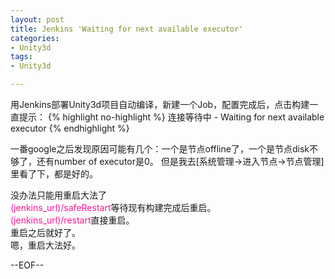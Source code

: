 ```yaml
---
layout: post
title: Jenkins 'Waiting for next available executor'
categories:
- Unity3d
tags:
- Unity3d

---
```

用Jenkins部署Unity3d项目自动编译，新建一个Job，配置完成后，点击构建一直提示：
{% highlight no-highlight %}
连接等待中 - Waiting for next available executor
{% endhighlight %}

一番google之后发现原因可能有几个：一个是节点offline了，一个是节点disk不够了，还有number of executor是0。
但是我去[系统管理->进入节点->节点管理]里看了下，都是好的。

没办法只能用重启大法了   
<font color=DeepPink>(jenkins_url)/safeRestart</font>等待现有构建完成后重启。    
<font color=DeepPink>(jenkins_url)/restart</font>直接重启。    
重启之后就好了。   
嗯，重启大法好。

--EOF--						